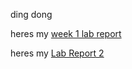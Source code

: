 ding dong

heres my [week 1 lab report](https://andrewzpu.github.io/cse15l-lab-reports/week1report.html)

heres my [Lab Report 2](https://andrewzpu.github.io/cse15l-lab-reports/LabReport2.html)
